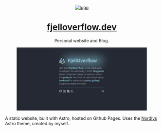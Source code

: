 <p align="center">
  <a href="https://fjelloverflow.dev">
    <img alt="logo" src="./public/favicon.svg" height="64">
  </a>
</p>

<h1 align="center">
  <a href="https://fjelloverflow.dev">fjelloverflow.dev</a>
</h1>

<p align="center">
  Personal website and Blog.
</p>

<p align="center">
  <img src="./public/preview.png" width="85%"/>
</p>

A static website, built with Astro, hosted on Github Pages. Uses the [Nordlys](https://github.com/FjellOverflow/nordlys) Astro theme, created by myself.
